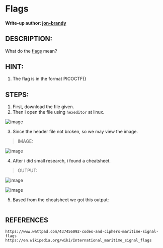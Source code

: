 # Flags
#### Write-up author: [jon-brandy](https://github.com/jon-brandy)
## DESCRIPTION:
What do the [flags](https://github.com/jon-brandy/CTF-WRITE-UP/blob/96646d3ccad20642bd777fac5c1b5d65f853a99c/Asset/Flags/flag.png) mean?
## HINT:
1. The flag is in the format PICOCTF{}
## STEPS:
1. First, download the file given.
2. Then i open the file using `hexeditor` at linux.

![image](https://user-images.githubusercontent.com/70703371/180734771-b2dfff10-ecc0-4387-b9f8-036ba168436c.png)

3. Since the header file not broken, so we may view the image.

> IMAGE:

![image](https://user-images.githubusercontent.com/70703371/180735621-15ad6608-7f41-4154-b6af-238ec5e59345.png)

4. After i did small research, i found a cheatsheet.

> OUTPUT:

![image](https://user-images.githubusercontent.com/70703371/180737239-44af779c-f0ed-4ab3-9d51-5cc5e6227c2c.png)


![image](https://user-images.githubusercontent.com/70703371/180737160-4acdd30c-7959-4ed5-a05b-f92652e1ca79.png)



5. Based from the cheatsheet we got this output:

```

```


## REFERENCES

```
https://www.wattpad.com/437456092-codes-and-ciphers-maritime-signal-flags
https://en.wikipedia.org/wiki/International_maritime_signal_flags
```
